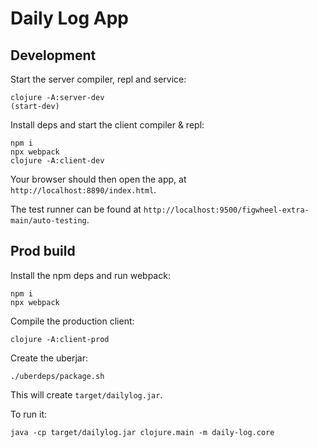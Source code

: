 # Daily Log App

## Development
Start the server compiler, repl and service:
```
clojure -A:server-dev
(start-dev)
```

Install deps and start the client compiler & repl:
```
npm i
npx webpack
clojure -A:client-dev
```

Your browser should then open the app, at `http://localhost:8890/index.html`.

The test runner can be found  at
`http://localhost:9500/figwheel-extra-main/auto-testing`.

## Prod build

Install the npm deps and run webpack:
```
npm i
npx webpack
```

Compile the production client:
```
clojure -A:client-prod
```

Create the uberjar:
```
./uberdeps/package.sh
```

This will create `target/dailylog.jar`.

To run it:
```
java -cp target/dailylog.jar clojure.main -m daily-log.core
```
